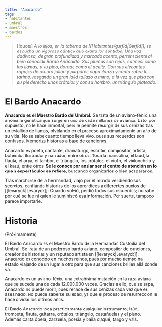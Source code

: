 ```yaml
---
title: "Anacardo"
tags:
- habitantes
- umbral
- maestros
- bardos
---
```

>[!quote]
>_A lo lejos, en la taberna de [[Habitantes/gurfid|Gurfid]], se escucha un vigoroso cántico que exalta los sentidos. Una voz dadivosa, de gran profundidad y marcado acento, perteneciente al bien conocido Bardo Anacardo. Sus plumas son rojas, carmesí como las llamas, y su pico, dorado como el aceite. Con sus elegantes ropajes de oscuro jubón y purpúrea capa danza y canta sobre la tarima, rasgando un gran laúd tallado a mano, a la vez que pisa con su pie derecho unos crótalos y con su hombro, un triángulo plateado._

# El Bardo Anacardo

**Anacardo es el Maestro Bardo del Umbral.** Se trata de un aviano-fénix, una anomalía genética que surge en uno de cada millones de avianos. Esto, por supuesto, no le hace inmortal, pero le permite resurgir de sus cenizas tras un estallido de llamas, olvidando en el proceso aproximadamente un año de su vida. No se sabe cuanto tiempo lleva vivo, pues sus recuerdos son confusos. Memoriza historias a base de canciones.

Anacardo es poeta, cantante, dramaturgo, escritor, compositor, artista, bohemio, ilustrador y narrador, entre otros. Toca la mandolina, el laúd, la flauta, el arpa, el tambor, el triángulo, los crótalos, el violín, el violonchelo y el kazú, entre otros. **Se le conoce por ansiar ser el centro de atención en lo que a espectáculos se refiere**, buscando organizarlos o bien acapararlos.

Tras marcharse de la hermandad, viajó por el mundo vendiendo sus secretos, confiando historias de los aprendices a diferentes puntos de [[levaryck|Levaryck]]. Cuando volvió, perdió todos sus recuerdos; no sabe por qué se fue ni quien le suministró esa información. Por suerte, tampoco parece importarle.

# Historia

(Próximamente)

El Bardo Anacardo es el Maestro Bardo de la Hermandad Custodia del Umbral. Se trata de un poderoso bardo aviano, compositor de canciones, creador de historias y un reputado artista en [[levaryck|Levaryck]]. Anacardo es conocido en muchos reinos, pues por mucho tiempo ha estado viajando de un lugar a otro para que sus canciones brillen allá donde va.

Anacardo es un aviano-fénix, una extrañísima mutación en la raza aviana que se sucede una de cada 12.000.000 veces. Gracias a ello, que se sepa, Anacardo no puede morir, pues renace de sus cenizas cada vez que es asesinado. No puede saberse su edad, ya que el proceso de resurrección le hace olvidar los últimos años.

El Bardo Anacardo toca prácticamente cualquier instrumento; laúd, trompeta, flauta, guitarra, crótalos, triángulo, castañuelas y el piano. Además canta ópera, zarzuela, poesía y baila claqué, tango y vals.